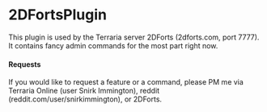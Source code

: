 2DFortsPlugin
=============

This plugin is used by the Terraria server 2DForts (2dforts.com, port 7777).
It contains fancy admin commands for the most part right now.

#### Requests
If you would like to request a feature or a command, please PM me via Terraria Online (user Snirk Immington), reddit (reddit.com/user/snirkimmington), or 2DForts.
